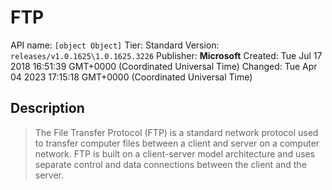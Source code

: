 # FTP
API name: `[object Object]`
Tier: Standard
Version: `releases/v1.0.1625\1.0.1625.3226`
Publisher: **Microsoft**
Created: Tue Jul 17 2018 16:51:39 GMT+0000 (Coordinated Universal Time)
Changed: Tue Apr 04 2023 17:15:18 GMT+0000 (Coordinated Universal Time)

## Description
> The File Transfer Protocol (FTP) is a standard network protocol used to transfer computer files between a client and server on a computer network. FTP is built on a client-server model architecture and uses separate control and data connections between the client and the server.
